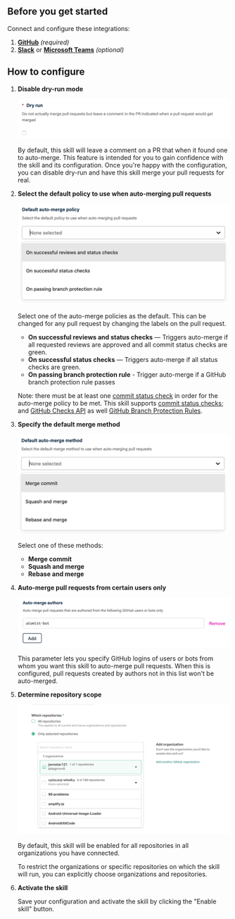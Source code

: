 ## Before you get started

Connect and configure these integrations:

1.  [**GitHub**](https://go.atomist.com/catalog/integration/github "GitHub Integration")
    _(required)_
2.  [**Slack**](https://go.atomist.com/catalog/integration/slack "Slack Integration")
    or
    [**Microsoft Teams**](https://go.atomist.com/catalog/integration/microsoft-teams "Microsoft Teams Integration")
    _(optional)_

## How to configure

1.  **Disable dry-run mode**

    ![Dry run](docs/images/dry-run.png)

    By default, this skill will leave a comment on a PR that when it found one
    to auto-merge. This feature is intended for you to gain confidence with the
    skill and its configuration. Once you're happy with the configuration, you
    can disable dry-run and have this skill merge your pull requests for real.

2.  **Select the default policy to use when auto-merging pull requests**

    ![Auto-merge policy](docs/images/merge-policy.png)

    Select one of the auto-merge policies as the default. This can be changed
    for any pull request by changing the labels on the pull request.

    -   **On successful reviews and status checks** — Triggers auto-merge if all
        requested reviews are approved and all commit status checks are green.
    -   **On successful status checks** — Triggers auto-merge if all status
        checks are green.
    -   **On passing branch protection rule** - Trigger auto-merge if a GitHub
        branch protection rule passes

    Note: there must be at least one
    [commit status check](https://developer.github.com/v3/repos/statuses/) in
    order for the auto-merge policy to be met. This skill supports
    [commit status checks](https://developer.github.com/v3/repos/statuses/); and
    [GitHub Checks API](https://developer.github.com/v3/checks/) as well
    [GitHub Branch Protection Rules](https://docs.github.com/en/github/administering-a-repository/configuring-protected-branches).

3.  **Specify the default merge method**

    ![Auto-merge method](docs/images/merge-method.png)

    Select one of these methods:

    -   **Merge commit**
    -   **Squash and merge**
    -   **Rebase and merge**

4.  **Auto-merge pull requests from certain users only**

    ![Auto-merge authors](docs/images/merge-author.png)

    This parameter lets you specify GitHub logins of users or bots from whom you
    want this skill to auto-merge pull requests. When this is configured, pull
    requests created by authors not in this list won't be auto-merged.

5.  **Determine repository scope**

    ![Repository filter](docs/images/repo-filter.png)

    By default, this skill will be enabled for all repositories in all
    organizations you have connected.

    To restrict the organizations or specific repositories on which the skill
    will run, you can explicitly choose organizations and repositories.

6.  **Activate the skill**

    Save your configuration and activate the skill by clicking the "Enable
    skill" button.
